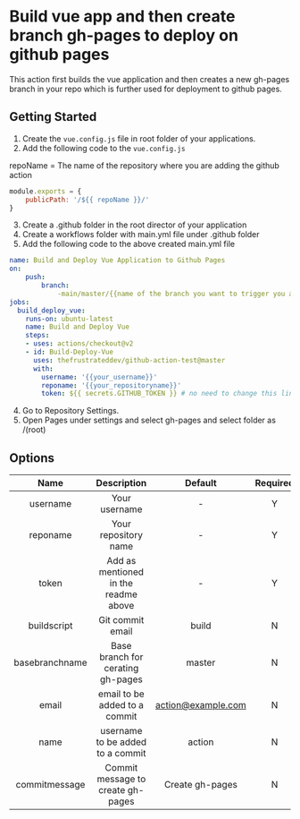 # Build vue app and then create branch gh-pages to deploy on github pages
This action first builds the vue application and then creates a new gh-pages branch in your repo which is further used for deployment to github pages.

## Getting Started
1. Create the `vue.config.js` file in root folder of your applications.
2. Add the following code to the `vue.config.js`

repoName = The name of the repository where you are adding the github action

```javascript
module.exports = {
    publicPath: '/${{ repoName }}/'
}
```
3. Create a .github folder in the root director of your application
4. Create a workflows folder with main.yml file under .github folder
5. Add the following code to the above created main.yml file

```yml
name: Build and Deploy Vue Application to Github Pages
on: 
    push:
        branch:
            -main/master/{{name of the branch you want to trigger you action on}}
jobs:
  build_deploy_vue:
    runs-on: ubuntu-latest
    name: Build and Deploy Vue
    steps:
    - uses: actions/checkout@v2
    - id: Build-Deploy-Vue
      uses: thefrustrateddev/github-action-test@master
      with:
        username: '{{your_username}}'
        reponame: '{{your_repositoryname}}'
        token: ${{ secrets.GITHUB_TOKEN }} # no need to change this line this is used to create the branch in your application repository
```
4. Go to Repository Settings.
5. Open Pages under settings and select gh-pages and select folder as /(root)

## Options 
|   Name        |            Description                |     Default        |  Required |
|:-------------:|:-------------------------------------:|:------------------:|:---------:|
| username      | Your username                         |        -           |     Y     |
| reponame      | Your repository name                  |        -           |     Y     |
| token         | Add as mentioned in the readme above  |        -           |     Y     |
| buildscript   | Git commit email                      | build              |     N     |
| basebranchname| Base branch for cerating gh-pages     | master             |     N     |
| email         | email to be added to a commit         | action@example.com |     N     |
| name          | username to be added to a commit      | action             |     N     |
| commitmessage | Commit message to create gh-pages     | Create gh-pages    |     N     |
